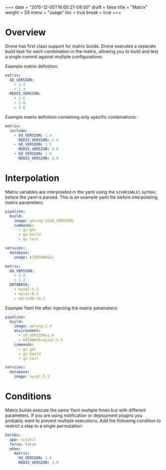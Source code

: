 +++
date = "2015-12-05T16:00:21-08:00"
draft = false
title = "Matrix"
weight = 29
menu = "usage"
toc = true
break = true
+++

# Overview

Drone has first class support for matrix builds. Drone executes a separate build task for each combination in the matrix, allowing you to build and test a single commit against multiple configurations.

Example matrix definition:

```yaml
matrix:
  GO_VERSION:
    - 1.4
    - 1.3
  REDIS_VERSION:
    - 2.6
    - 2.8
    - 3.0
```

Example matrix definition containing only specific combinations:

```yaml
matrix:
  include:
    - GO_VERSION: 1.4
      REDIS_VERSION: 2.8
    - GO_VERSION: 1.5
      REDIS_VERSION: 2.8
    - GO_VERSION: 1.6
      REDIS_VERSION: 3.0
```

# Interpolation

Matrix variables are interpolated in the yaml using the `${VARIABLE}` syntax, before the yaml is parsed. This is an example yaml file before interpolating matrix parameters:

```yaml
pipeline:
  build:
    image: golang:${GO_VERSION}
    commands:
      - go get
      - go build
      - go test

services:
  database:
    image: ${DATABASE}

matrix:
  GO_VERSION:
    - 1.4
    - 1.3
  DATABASE:
    - mysql:5.5
    - mysql:6.5
    - mariadb:10.1
```

Example Yaml file after injecting the matrix parameters:

```yaml
pipeline:
  build:
    image: golang:1.4
    environment:
      - GO_VERSION=1.4
      - DATABASE=mysql:5.5
    commands:
      - go get
      - go build
      - go test

services:
  database:
    image: mysql:5.5
```

# Conditions

Matrix builds execute the same Yaml multiple times but with different parameters. If you are using notification or deployment plugins you probably want to prevent multiple executions. Add the following condition to restrict a step to a single permutation:

```yaml
heroku:
  app: octokit
  force: false
  when:
    matrix:
      GO_VERSION: 1.4
      REDIS_VERSION: 3.0
```
